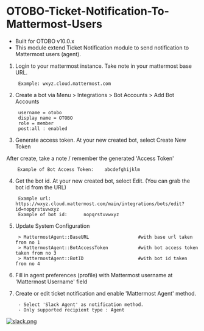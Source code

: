 # OTOBO-Ticket-Notification-To-Mattermost-Users
- Built for OTOBO v10.0.x
- This module extend Ticket Notification module to send notification to Mattermost users (agent).
  
  
1. Login to your mattermost instance. Take note in your mattermost base URL.
  
		Example: wxyz.cloud.mattermost.com
  
  
2. Create a bot via Menu > Integrations > Bot Accounts > Add Bot Accounts
  
		username = otobo
		display name = OTOBO
		role = member
		post:all : enabled
  
  
3. Generate access token. At your new created bot, select Create New Token
  
After create, take a note / remember the generated 'Access Token' 
  
		Example of Bot Access Token: 	abcdefghijklm
  
  
4. Get the bot id. At your new created bot, select Edit. (You can grab the bot id from the URL)
  
		Example url: https://wxyz.cloud.mattermost.com/main/integrations/bots/edit?id=nopqrstuvwxyz
		Example of bot id: 		nopqrstuvwxyz
  
  
5. Update System Configuration 
	
		> MattermostAgent::BaseURL					#with base url taken from no 1  
		> MattermostAgent::BotAccessToken			#with bot access token taken from no 3  
		> MattermostAgent::BotID					#with bot id taken from no 4  


6. Fill in agent preferences (profile) with Mattermost username at 'Mattermost Username' field


7. Create or edit ticket notification and enable 'Mattermost Agent' method.

		- Select 'Slack Agent' as notification method.  
		- Only supported recipient type : Agent  

[![slack.png](https://i.postimg.cc/63TG456r/slack.png)](https://postimg.cc/TLMPZxD1)
